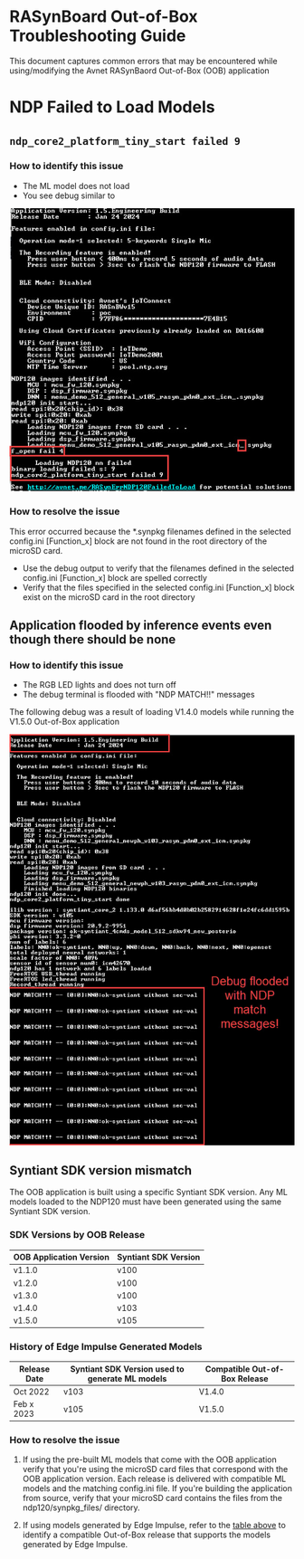 # RASynBoard Out-of-Box Troubleshooting Guide
This document captures common errors that may be encountered while using/modifying the Avnet RASynBaord Out-of-Box (OOB) application

# NDP Failed to Load Models
## ```ndp_core2_platform_tiny_start failed 9```

### How to identify this issue
- The ML model does not load 
- You see debug similar to

![](./assets/images/errIncorrectModelNameSpecified.jpg)

### How to resolve the issue
This error occurred because the *.synpkg filenames defined in the selected config.ini [Function_x] block are not found in the root directory of the microSD card.

- Use the debug output to verify that the filenames defined in the selected config.ini [Function_x] block are spelled correctly
- Verify that the files specified in the  selected config.ini [Function_x] block exist on the microSD card in the root directory

## Application flooded by inference events even though there should be none
### How to identify this issue
- The RGB LED lights and does not turn off
- The debug terminal is flooded with "NDP MATCH!!" messages

The following debug was a result of loading V1.4.0 models while running the V1.5.0 Out-of-Box application

![](./assets/images/ErrIncompatableMLModelLoaded.jpg)

## Syntiant SDK version mismatch
The OOB application is built using a specific Syntiant SDK version.  Any ML models loaded to the NDP120 must have been generated using the same Syntiant SDK version.  

### SDK Versions by OOB Release
| OOB Application Version | Syntiant SDK Version |
| ----------------------- | -------------------- |
| v1.1.0 | v100 |
| v1.2.0 | v100 |
| v1.3.0 | v100 |
| v1.4.0 | v103 |
| v1.5.0 | v105 |

### History of Edge Impulse Generated Models
| Release Date | Syntiant SDK Version used to generate ML models | Compatible Out-of-Box Release |
| ------------ | ----------------------------------------------- | ----------------------------- |
| Oct 2022 | v103 | V1.4.0 |
| Feb x 2023 | v105 | V1.5.0 |

### How to resolve the issue

1. If using the pre-built ML models that come with the OOB application verify that you're using the microSD card files that correspond with the OOB application version.  Each release is delivered with compatible ML models and the matching config.ini file.  If you're building the application from source, verify that your microSD card contains the files from the ndp120/synpkg_files/ directory.

1. If using models generated by Edge Impulse, refer to the [table above](#history-of-edge-impulse-generated-models) to identify a compatible Out-of-Box release that supports the models generated by Edge Impulse.